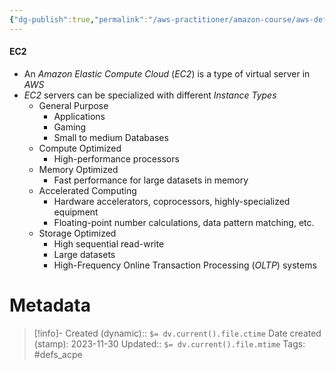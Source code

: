 ```yaml
---
{"dg-publish":true,"permalink":"/aws-practitioner/amazon-course/aws-definitions/ec-2/"}
---
```


#### EC2
- An *Amazon Elastic Compute Cloud* (*EC2*) is a type of virtual server in *AWS*
- *EC2* servers can be specialized with different *Instance Types*
	- General Purpose
		- Applications
		- Gaming
		- Small to medium Databases
	- Compute Optimized
		- High-performance processors
	- Memory Optimized
		- Fast performance for large datasets in memory
	- Accelerated Computing
		- Hardware accelerators, coprocessors, highly-specialized equipment
		- Floating-point number calculations, data pattern matching, etc.
	- Storage Optimized
		- High sequential read-write
		- Large datasets
		- High-Frequency Online Transaction Processing (*OLTP*) systems






# Metadata

> [!info]- Created (dynamic):: `$= dv.current().file.ctime`
> Date created (stamp): 2023-11-30
> Updated:: `$= dv.current().file.mtime`
> Tags: #defs_acpe